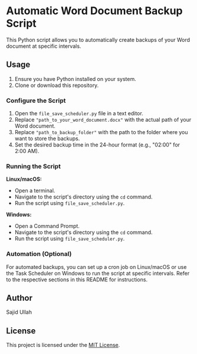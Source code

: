 # Automatic Word Document Backup Script

This Python script allows you to automatically create backups of your Word document at specific intervals.

## Usage

1. Ensure you have Python installed on your system.
2. Clone or download this repository.

### Configure the Script

1. Open the `file_save_scheduler.py` file in a text editor.
2. Replace `"path_to_your_word_document.docx"` with the actual path of your Word document.
3. Replace `"path_to_backup_folder"` with the path to the folder where you want to store the backups.
4. Set the desired backup time in the 24-hour format (e.g., "02:00" for 2:00 AM).

### Running the Script

**Linux/macOS:**
- Open a terminal.
- Navigate to the script's directory using the `cd` command.
- Run the script using `file_save_scheduler.py`.

**Windows:**
- Open a Command Prompt.
- Navigate to the script's directory using the `cd` command.
- Run the script using `file_save_scheduler.py`.

### Automation (Optional)

For automated backups, you can set up a cron job on Linux/macOS or use the Task Scheduler on Windows to run the script at specific intervals. Refer to the respective sections in this README for instructions.

## Author

Sajid Ullah

## License

This project is licensed under the [MIT License](LICENSE).
